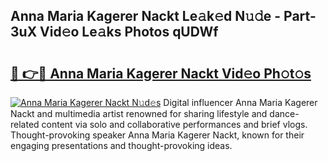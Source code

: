 ## Anna Maria Kagerer Nackt Le𝚊k𝚎d N𝚞𝚍e - Part-3uX Vid𝚎o Le𝚊ks Photos qUDWf

# <h2><a href="http://fb75kd.evod.top/?m=Anna+Maria+Kagerer+Nackt">🔗 👉🔴 Anna Maria Kagerer Nackt Vid𝚎o Ph𝚘t𝚘s</a></h2>

[![Anna Maria Kagerer Nackt N𝚞d𝚎s](https://i.imgur.com/8V9OHl7.gif)](http://fb75kd.evod.top/?m=Anna+Maria+Kagerer+Nackt)
Digital influencer Anna Maria Kagerer Nackt and multimedia artist renowned for sharing lifestyle and dance-related content via solo and collaborative performances and brief vlogs. Thought-provoking speaker Anna Maria Kagerer Nackt, known for their engaging presentations and thought-provoking ideas. 
